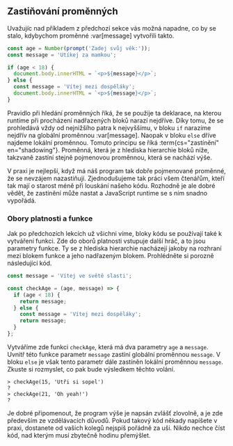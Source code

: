 ## Zastiňování proměnných

Uvažujíc nad příkladem z předchozí sekce vás možná napadne, co by se stalo, kdybychom proměnné :var[message] vytvořili takto.

```js
const age = Number(prompt('Zadej svůj věk:'));
const message = 'Utíkej za mamkou';

if (age < 18) {
  document.body.innerHTML = `<p>${message}</p>`;
} else {
  const message = 'Vítej mezi dospěláky';
  document.body.innerHTML = `<p>${message}</p>`;
}
```

Pravidlo při hledání proměnných říká, že se použije ta deklarace, na kterou runtime při procházení nadřazených bloků narazí nejdříve. Díky tomu, že se prohledává vždy od nejnižšího patra k nejvyššímu, v bloku `if` narazíme nejdřív na globální proměnnou :var[message]. Naopak v bloku `else` dříve najdeme lokální proměnnou. Tomuto principu se říká :term{cs="zastínění" en="shadowing"}. Proměnná, která je z hlediska hierarchie bloků níže, takzvaně zastíní stejně pojmenovou proměnnou, která se nachází výše.

V praxi je nejlepší, když má náš program tak dobře pojmenované proměnné, že se nevzájem nazastiňují. Zjednodušujeme tak práci všem čtenářům, kteří tak mají o starost méně při louskání našeho kódu. Rozhodně je ale dobré vědět, že zastínění může nastat a JavaScript runtime se s ním snadno vypořádá.

### Obory platnosti a funkce

Jak po předchozích lekcích už všichni víme, bloky kódu se používají také k vytváření funkci. Zde do oborů platnosti vstupuje další hráč, a to jsou parametry funkce. Ty se z hlediska hierarchie nacházejí jakoby na rozhraní mezi blokem funkce a jeho nadřazeným blokem. Prohlédněte si porozně následující kód.

```js
const message = 'Vítej ve světě slasti';

const checkAge = (age, message) => {
  if (age < 18) {
    return message;
  } else {
    const message = 'Vítej mezi dospěláky';
    return message;
  }
};
```

Vytváříme zde funkci `checkAge`, která má dva parametry `age` a `message`. Uvnitř této funkce parametr `message` zastíní globální proměnnou `message`. V bloku `else` je však tento parametr dále zastíněn lokální proměnnou `message`. Zkuste si rozmyslet, co pak bude výsledkem těchto volání.

```jscon
> checkAge(15, 'Utři si sopel')
?
> checkAge(21, 'Oh yeah!')
?
```

Je dobré připomenout, že program výše je napsán zvlášť zlovolně, a je zde především ze vzdělávacích důvodů. Pokud takový kód někady napíšete v praxi, dostanete od vašich kolegů nejspíš pořádně za uši. Nikdo nechce číst kód, nad kterým musí zbytečně hodinu přemýšlet.
